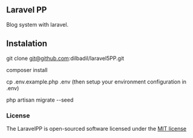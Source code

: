 ## Laravel PP

Blog system with laravel.

## Instalation

git clone git@github.com:dilbadil/laravel5PP.git

composer install

cp .env.example.php .env (then setup your environment configuration in .env)

php artisan migrate --seed

### License

The LaravelPP is open-sourced software licensed under the [MIT license](http://opensource.org/licenses/MIT)
